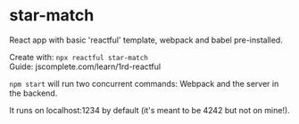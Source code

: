 # star-match
React app with basic 'reactful' template, webpack and babel pre-installed.

Create with: `npx reactful star-match`  
Guide: jscomplete.com/learn/1rd-reactful  

`npm start` will run two concurrent commands: Webpack and the server in the backend.  

It runs on localhost:1234 by default (it's meant to be 4242 but not on mine!).
